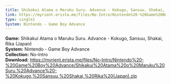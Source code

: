 ```yaml
---
title: Shikakui Atama o Maruku Suru. Advance - Kokugo, Sansuu, Shakai, Rika (Japan)
link: https://myrient.erista.me/files/No-Intro/Nintendo%20-%20Game%20Boy%20Advance/Shikakui%20Atama%20o%20Maruku%20Suru.%20Advance%20-%20Kokugo,%20Sansuu,%20Shakai,%20Rika%20(Japan).zip
type: single1
System: Nintendo - Game Boy Advance
---
```

<b>Game:</b> Shikakui Atama o Maruku Suru. Advance - Kokugo, Sansuu, Shakai, Rika (Japan)<br>
<b>System:</b> Nintendo - Game Boy Advance<br>
<b>Collection:</b> No-Intro<br>
<b>Download:</b> https://myrient.erista.me/files/No-Intro/Nintendo%20-%20Game%20Boy%20Advance/Shikakui%20Atama%20o%20Maruku%20Suru.%20Advance%20-%20Kokugo,%20Sansuu,%20Shakai,%20Rika%20(Japan).zip